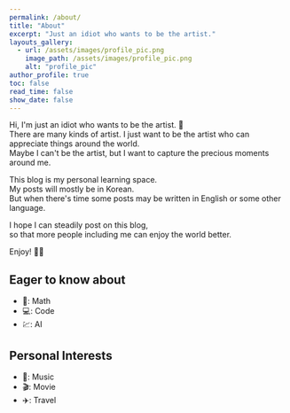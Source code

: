 ```yaml
---
permalink: /about/
title: "About"
excerpt: "Just an idiot who wants to be the artist."
layouts_gallery:
  - url: /assets/images/profile_pic.png
    image_path: /assets/images/profile_pic.png
    alt: "profile_pic"
author_profile: true
toc: false
read_time: false
show_date: false
---
```


Hi, I'm just an idiot who wants to be the artist. :metal: <br>
There are many kinds of artist. I just want to be the artist who can appreciate things around the world.<br>
Maybe I can't be the artist, but I want to capture the precious moments around me.<br>

This blog is my personal learning space. <br>
My posts will mostly be in Korean.<br>
But when there's time some posts may be written in English or some other language.<br>

I hope I can steadily post on this blog,<br>
so that more people including me can enjoy the world better.<br>

Enjoy! :woman_dancing::man_dancing: <br>



## Eager to know about
- :triangular_ruler:: Math
- :computer:: Code
- :chart:: AI

## Personal Interests
- :musical_note:: Music
- :clapper:: Movie
- :airplane:: Travel

